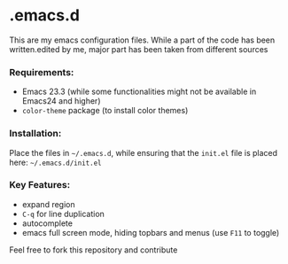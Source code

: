 .emacs.d
========
This are my emacs configuration files. While a part of the code has been written.edited by me, major part has been taken from different sources  

### Requirements:  
* Emacs 23.3 (while some functionalities might not be available in Emacs24 and higher)  
* `color-theme` package (to install color themes)

### Installation:  
Place the files in `~/.emacs.d`, while ensuring that the `init.el` file is placed here: `~/.emacs.d/init.el`

### Key Features:
* expand region
* `C-q` for line duplication
* autocomplete
* emacs full screen mode, hiding topbars and menus (use `F11` to toggle)

Feel free to fork this repository and contribute
